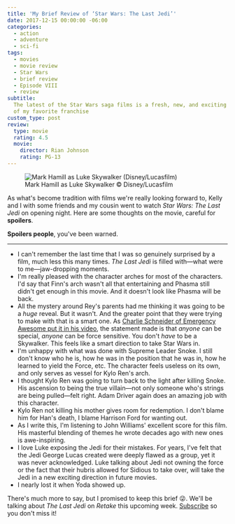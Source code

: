 ```yaml
---
title: 'My Brief Review of ‘Star Wars: The Last Jedi’'
date: 2017-12-15 00:00:00 -06:00
categories:
  - action
  - adventure
  - sci-fi
tags:
  - movies
  - movie review
  - Star Wars
  - brief review
  - Episode VIII
  - review
subtitle:
  The latest of the Star Wars saga films is a fresh, new, and exciting chapter
  of my favorite franchise
custom_type: post
review:
  type: movie
  rating: 4.5
  movie:
    director: Rian Johnson
    rating: PG-13
---
```


<figure class="extendout">
  <img src="{{ site.url }}/uploads/media/luke-skywalker.jpg" alt="Mark Hamill as Luke Skywalker (Disney/Lucasfilm)">
  <figcaption>Mark Hamill as Luke Skywalker <span class="image__copyright">© Disney/Lucasfilm</span></figcaption>
</figure>

As what's become tradition with films we're really looking forward to, Kelly and I with some friends and my cousin went to watch _Star Wars: The Last Jedi_ on opening night. Here are some thoughts on the movie, careful for **spoilers**.

**Spoilers people**, you've been warned.

---

- I can't remember the last time that I was so genuinely surprised by a film, much less this many times. _The Last Jedi_ is filled with—what were to me—jaw-dropping moments.
- I'm really pleased with the character arches for most of the characters. I'd say that Finn's arch wasn't all that entertaining and Phasma still didn't get enough in this movie. And it doesn't look like Phasma will be back.
- All the mystery around Rey's parents had me thinking it was going to be a _huge_ reveal. But it wasn't. And the greater point that they were trying to make with that is a smart one. As [Charlie Schneider of Emergency Awesome put it in his video](https://youtu.be/xJBVo7XjI3w), the statement made is that _anyone_ can be special, _anyone_ can be force sensitive. You don't _have_ to be a Skywalker. This feels like a smart direction to take Star Wars in.
- I'm unhappy with what was done with Supreme Leader Snoke. I still don't know who he is, how he was in the position that he was in, how he learned to yield the Force, etc. The character feels useless on its own, and only serves as vessel for Kylo Ren's arch.
- I thought Kylo Ren was going to turn back to the light after killing Snoke. His ascension to being the true villain—not only someone who's strings are being pulled—felt right. Adam Driver again does an amazing job with this character.
- Kylo Ren not killing his mother gives room for redemption. I don't blame him for Han's death, I blame Harrison Ford for wanting out.
- As I write this, I'm listening to John Williams' excellent score for this film. His masterful blending of themes he wrote decades ago with new ones is awe-inspiring.
- I love Luke exposing the Jedi for their mistakes. For years, I've felt that the Jedi George Lucas created were deeply flawed as a group, yet it was never acknowledged. Luke talking about Jedi not owning the force or the fact that their hubris allowed for Sidious to take over, will take the Jedi in a new exciting direction in future movies.
- I nearly lost it when Yoda showed up.

There's much more to say, but I promised to keep this brief 😜. We'll be talking about _The Last Jedi_ on _Retake_ this upcoming week. [Subscribe](https://nightowl.fm/retake) so you don't miss it!
